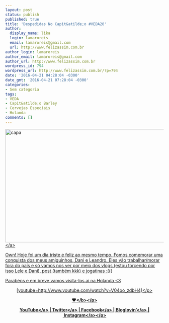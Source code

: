 ```yaml
---
layout: post
status: publish
published: true
title: 'Despedidas No Capit&atilde;o #VEDA20'
author:
  display_name: lika
  login: lamaroreis
  email: lamaroreis@gmail.com
  url: http://www.felizassim.com.br
author_login: lamaroreis
author_email: lamaroreis@gmail.com
author_url: http://www.felizassim.com.br
wordpress_id: 794
wordpress_url: http://www.felizassim.com.br/?p=794
date: '2016-04-21 04:28:04 -0300'
date_gmt: '2016-04-21 07:28:04 -0300'
categories:
- Sem categoria
tags:
- VEDA
- Capit&atilde;o Barley
- Cervejas Especiais
- Holanda
comments: []
---
```

<p><a href="http:&#47;&#47;www.felizassim.com.br&#47;wp-content&#47;uploads&#47;2016&#47;04&#47;capa20.jpg"><img class="aligncenter size-large wp-image-795" src="http:&#47;&#47;www.felizassim.com.br&#47;wp-content&#47;uploads&#47;2016&#47;04&#47;capa20-1024x576.jpg" alt="capa" width="640" height="360" &#47;><&#47;a></p>
<p>Own! Hoje foi um dia triste e feliz ao mesmo tempo. Fomos comemorar uma conquista dos&nbsp;meus amiguinhos, Dani e Leandro. Eles v&atilde;o trabalhar&#47;morar fora do pa&iacute;s e s&oacute; vamos nos ver por meio dos vlogs (estou torcendo por isso Lele e Dani), post (tamb&eacute;m kkk) e jogatinas :(((</p>
<p>Parab&eacute;ns e em breve vamos visita-los ai na Holanda <3</p>
<p style="text-align: center;">[youtube=http:&#47;&#47;www.youtube.com&#47;watch?v=V04oo_zdbH4]<&#47;p></p>
<p style="text-align: center;"><b>&hearts;<&#47;b><&#47;p></p>
<p style="text-align: center;"><a href="https:&#47;&#47;www.youtube.com&#47;channel&#47;UCTk3xkOSzWzf8Ba-wJN8jDA" target="_blank">YouTube<&#47;a> |&nbsp;<a href="https:&#47;&#47;twitter.com&#47;pocketlika" target="_blank">Twitter<&#47;a>&nbsp;|&nbsp;<a href="http:&#47;&#47;www.facebook.com&#47;blogfelizassim" target="_blank">Facebook<&#47;a>&nbsp;|&nbsp;<a href="https:&#47;&#47;www.bloglovin.com&#47;blogs&#47;feliz-assim-14224049" target="_blank">Bloglovin&rsquo;<&#47;a>&nbsp;|&nbsp;<a href="http:&#47;&#47;instagram.com&#47;pocketlika" target="_blank">Instagram<&#47;a><&#47;p></p>
